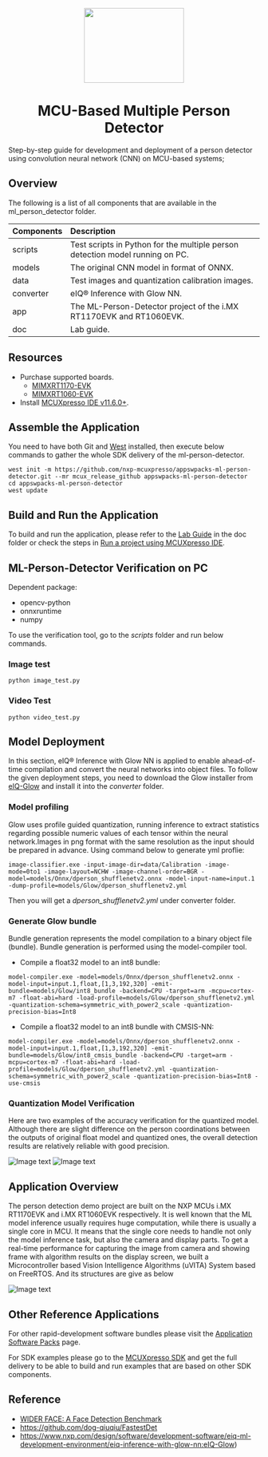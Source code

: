 <p align="center">
	<img width="200" height="150" src="ml_person_detector/images/SW-Pack-Icons-ml-person-detector.jpg">
</p>
<h1 align="center">MCU-Based Multiple Person Detector</h1>

Step-by-step guide for development and deployment of a person detector using convolution neural network (CNN) on MCU-based systems;

## Overview
The following is a list of all components that are available in the ml_person_detector folder.

| Components | Description                                                                   |
|:-----------|:------------------------------------------------------------------------------|
| scripts    | Test scripts in Python for the multiple person detection model running on PC. |
| models     | The original CNN model in format of ONNX.                                     |
| data       | Test images and quantization calibration images.                              |
| converter  | eIQ® Inference with Glow NN.                                                  | 
| app        | The ML-Person-Detector project of the i.MX RT1170EVK and RT1060EVK.           |
| doc        | Lab guide.                                                                    |

## Resources
* Purchase supported boards.
    * [MIMXRT1170-EVK](https://www.nxp.com/design/development-boards/i-mx-evaluation-and-development-boards/i-mx-rt1170-evaluation-kit:MIMXRT1170-EVK)
    * [MIMXRT1060-EVK](https://www.nxp.com/design/development-boards/i-mx-evaluation-and-development-boards/i-mx-rt1060-evaluation-kit:MIMXRT1060-EVKB)
* Install [MCUXpresso IDE v11.6.0+](https://www.nxp.com/design/software/development-software/mcuxpresso-software-and-tools-/mcuxpresso-integrated-development-environment-ide:MCUXpresso-IDE).

## Assemble the Application
You need to have both Git and [West](https://docs.zephyrproject.org/latest/develop/west/index.html) installed, then execute below commands to gather the whole SDK delivery of the ml-person-detector.
```
west init -m https://github.com/nxp-mcuxpresso/appswpacks-ml-person-detector.git --mr mcux_release_github appswpacks-ml-person-detector
cd appswpacks-ml-person-detector
west update
```

## Build and Run the Application
To build and run the application, please refer to the [Lab Guide](ml_person_detector/doc/Lab_Guide_ML_Person_Detector.pdf) in the doc folder or check the steps in [Run a project using MCUXpresso IDE](https://github.com/NXPmicro/mcux-sdk/blob/main/docs/run_a_project_using_mcux.md).

## ML-Person-Detector Verification on PC
 Dependent package: 
* opencv-python
* onnxruntime
* numpy

To use the verification tool, go to the *scripts* folder and run below commands.

### Image test

```python image_test.py```

### Video Test

```python video_test.py```

## Model Deployment
In this section, eIQ® Inference with Glow NN is applied to enable ahead-of-time compilation and convert the neural networks into object files.
To follow the given deployment steps, you need to download the Glow installer from [eIQ-Glow](https://www.nxp.com/design/software/development-software/eiq-ml-development-environment/eiq-inference-with-glow-nn:eIQ-Glow)
and install it into the *converter* folder.

### Model profiling

Glow uses profile guided quantization, running inference to extract statistics regarding possible numeric values of each 
tensor within the neural network.Images in png format with the same resolution as the input should be prepared in advance. Using command below to generate yml proflie:

```image-classifier.exe -input-image-dir=data/Calibration -image-mode=0to1 -image-layout=NCHW -image-channel-order=BGR -model=models/Onnx/dperson_shufflenetv2.onnx -model-input-name=input.1 -dump-profile=models/Glow/dperson_shufflenetv2.yml```

Then you will get a *dperson_shufflenetv2.yml* under converter folder.

### Generate Glow bundle

Bundle generation represents the model compilation to a binary object file (bundle). Bundle generation is performed using the model-compiler tool.

* Compile a float32 model to an int8 bundle:

```model-compiler.exe -model=models/Onnx/dperson_shufflenetv2.onnx -model-input=input.1,float,[1,3,192,320] -emit-bundle=models/Glow/int8_bundle -backend=CPU -target=arm -mcpu=cortex-m7 -float-abi=hard -load-profile=models/Glow/dperson_shufflenetv2.yml -quantization-schema=symmetric_with_power2_scale -quantization-precision-bias=Int8```

* Compile a float32 model to an int8 bundle with CMSIS-NN:

```model-compiler.exe -model=models/Onnx/dperson_shufflenetv2.onnx -model-input=input.1,float,[1,3,192,320] -emit-bundle=models/Glow/int8_cmsis_bundle -backend=CPU -target=arm -mcpu=cortex-m7 -float-abi=hard -load-profile=models/Glow/dperson_shufflenetv2.yml -quantization-schema=symmetric_with_power2_scale -quantization-precision-bias=Int8 -use-cmsis```

### Quantization Model Verification
Here are two examples of the accuracy verification for the quantized model. Although there are slight difference on the person coordinations between the outputs of original float model and quantized ones, the overall detection results are relatively reliable with good precision.

![Image text](ml_person_detector/data/Results/example_1.png)
![Image text](ml_person_detector/data/Results/example_2.png)

## Application Overview
The person detection demo project are built on the NXP MCUs i.MX RT1170EVK and i.MX RT1060EVK respectively.
It is well known that the ML model inference usually requires huge computation, while there is usually a single core in MCU. It means that the single core needs to handle not only the model inference task, but also the camera and display parts.
To get a real-time performance for capturing the image from camera and showing frame with algorithm results on the display screen, we built a Microcontroller based Vision Intelligence Algorithms (uVITA) System based on FreeRTOS. And its structures are give as below

![Image text](ml_person_detector/images/system%20structure.jpg)

## Other Reference Applications
For other rapid-development software bundles please visit the [Application Software Packs](https://www.nxp.com/appswpack) page.

For SDK examples please go to the [MCUXpresso SDK](https://github.com/NXPmicro/mcux-sdk/) and get the full delivery to be able to build and run examples that are based on other SDK components.

## Reference
* [WIDER FACE: A Face Detection Benchmark](http://shuoyang1213.me/WIDERFACE)
* https://github.com/dog-qiuqiu/FastestDet
* https://www.nxp.com/design/software/development-software/eiq-ml-development-environment/eiq-inference-with-glow-nn:eIQ-Glow)